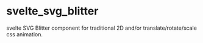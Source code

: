 # svelte_svg_blitter
svelte SVG Blitter component for traditional 2D and/or translate/rotate/scale css animation.
